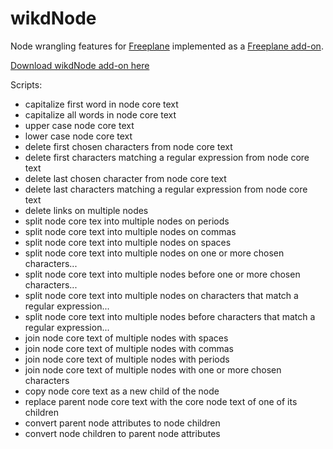 wikdNode
========

Node wrangling features for [Freeplane](http://freeplane.sourceforge.net/)
implemented as a
[Freeplane add-on](http://freeplane.sourceforge.net/wiki/index.php/Add-ons).

[Download wikdNode add-on here](http://freeplane.sourceforge.net/wiki/index.php/Add-ons#wikdNode)

Scripts:

* capitalize first word in node core text
* capitalize all words in node core text
* upper case node core text
* lower case node core text
* delete first chosen characters from node core text
* delete first characters matching a regular expression from node core text
* delete last chosen character from node core text
* delete last characters matching a regular expression from node core text
* delete links on multiple nodes
* split node core tex into multiple nodes on periods
* split node core text into multiple nodes on commas
* split node core text into multiple nodes on spaces
* split node core text into multiple nodes on one or more chosen characters...
* split node core text into multiple nodes before one or more chosen characters...
* split node core text into multiple nodes on characters that match a regular expression...
* split node core text into multiple nodes before characters that match a regular expression...
* join node core text of multiple nodes with spaces
* join node core text of multiple nodes with commas
* join node core text of multiple nodes with periods
* join node core text of multiple nodes with one or more chosen characters
* copy node core text as a new child of the node
* replace parent node core text with the core node text of one of its children
* convert parent node attributes to node children
* convert node children to parent node attributes